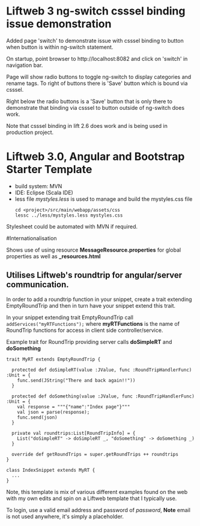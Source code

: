 # Liftweb 3 ng-switch csssel binding issue demonstration
Added page 'switch' to demonstrate issue with csssel binding to button when button is within ng-switch statement.

On startup, point browser to http://localhost:8082 and click on 'switch' in navigation bar.

Page will show radio buttons to toggle ng-switch to display categories and rename tags. To right of buttons there is 'Save' button which is bound via csssel.

Right below the radio buttons is a 'Save' button that is only there to demonstrate that binding via csssel to button outside of ng-switch does work.

Note that csssel binding in lift 2.6 does work and is being used in production project.

# Liftweb 3.0, Angular and Bootstrap Starter Template

- build system: MVN
- IDE: Eclipse (Scala IDE) 
- less file *mystyles.less* is used to manage and build the mystyles.css file 
  ```
  cd <project>/src/main/webapp/assets/css
  lessc ../less/mystyles.less mystyles.css
  ```
Stylesheet could be automated with MVN if required.

#Internationalisation

Shows use of using resource **MessageResource.properties** for global properties as well as **_resources.html**

## Utilises Liftweb's roundtrip for angular/server communication.

In order to add a roundtrip function in your snippet, create a trait extending EmptyRoundTrip and then in turn have your snippet extend this trait.

In your snippet extending trait EmptyRoundTrip call `addServices("myRTFunctions");` where **myRTFunctions** is the name of RoundTrip functions for access in client side controller/service.

Example trait for RoundTrip providing server calls **doSimpleRT** and **doSomething**

```
trait MyRT extends EmptyRoundTrip {
  
  protected def doSimpleRT(value :JValue, func :RoundTripHandlerFunc) :Unit = {
    func.send(JString("There and back again!!"))
  }

  protected def doSomething(value :JValue, func :RoundTripHandlerFunc) :Unit = {
    val response = """{"name":"Index page"}"""
    val json = parse(response);
    func.send(json)
  }   

  private val roundtrips:List[RoundTripInfo] = {
    List("doSimpleRT" -> doSimpleRT _, "doSomething" -> doSomething _)
  }

  override def getRoundTrips = super.getRoundTrips ++ roundtrips    
}

class IndexSnippet extends MyRT {
  ...
}
```

Note, this template is mix of various different examples found on the web with my own edits and spin on a Liftweb template that I typically use.

To login, use a valid email address and password of *password*, **Note** email is not used anywhere, it's simply a placeholder.